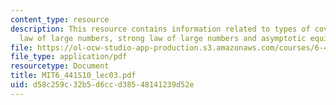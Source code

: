 ```yaml
---
content_type: resource
description: This resource contains information related to types of covergence, weak
  law of large numbers, strong law of large numbers and asymptotic equipartition property.
file: https://ol-ocw-studio-app-production.s3.amazonaws.com/courses/6-441-information-theory-spring-2010/d58c259c32b5d6ccd38548141239d52e_MIT6_441S10_lec03.pdf
file_type: application/pdf
resourcetype: Document
title: MIT6_441S10_lec03.pdf
uid: d58c259c-32b5-d6cc-d385-48141239d52e
---
```

